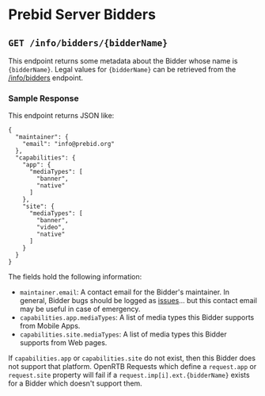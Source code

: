 # Prebid Server Bidders

## `GET /info/bidders/{bidderName}`

This endpoint returns some metadata about the Bidder whose name is `{bidderName}`.
Legal values for `{bidderName}` can be retrieved from the [/info/bidders](../bidders.md) endpoint.

### Sample Response

This endpoint returns JSON like:

```
{
  "maintainer": {
    "email": "info@prebid.org"
  },
  "capabilities": {
    "app": {
      "mediaTypes": [
        "banner",
        "native"
      ]
    },
    "site": {
      "mediaTypes": [
        "banner",
        "video",
        "native"
      ]
    }
  }
}
```

The fields hold the following information:

- `maintainer.email`: A contact email for the Bidder's maintainer. In general, Bidder bugs should be logged as [issues](https://github.com/prebid/prebid-server/issues)... but this contact email may be useful in case of emergency.
- `capabilities.app.mediaTypes`: A list of media types this Bidder supports from Mobile Apps.
- `capabilities.site.mediaTypes`: A list of media types this Bidder supports from Web pages.

If `capabilities.app` or `capabilities.site` do not exist, then this Bidder does not support that platform.
OpenRTB Requests which define a `request.app` or `request.site` property will fail if a `request.imp[i].ext.{bidderName}` exists for
a Bidder which doesn't support them.
